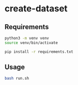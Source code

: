 # create-dataset

## Requirements

```bash
python3 -m venv venv
source venv/bin/activate

pip install -r requirements.txt
```

## Usage

```bash
bash run.sh
```
